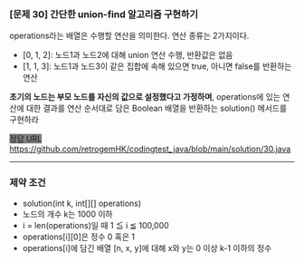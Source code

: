 ### [문제 30] 간단한 union-find 알고리즘 구현하기

operations라는 배열은 수행할 연산을 의미한다. 연산 종류는 2가지이다.
- [0, 1, 2]: 노드1과 노드2에 대해 union 연산 수행, 반환값은 없음
- [1, 1, 3]: 노드1과 노드3이 같은 집합에 속해 있으면 true, 아니면 false를 반환하는 연산

**초기의 노드는 부모 노드를 자신의 값으로 설정했다고 가정하며**, operations에 있는 연산에 대한 결과를 연산 순서대로 담은 Boolean 배열을 반환하는 solution() 메서드를 구현하라

<span style="background-color: gray">정답 URL</span> https://github.com/retrogemHK/codingtest_java/blob/main/solution/30.java

---
### 제약 조건
- solution(int k, int[][] operations)
- 노드의 개수 k는 1000 이하 
- i = len(operations)일 때  1 ≦ i ≦ 100,000 
- operations[i][0]은 정수 0 혹은 1
- operations[i]에 담긴 배열 [n, x, y]에 대해 x와 y는 0 이상 k-1 이하의 정수